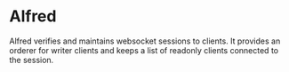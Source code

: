 # Alfred

Alfred verifies and maintains websocket sessions to clients. It provides an orderer for writer clients and keeps a list of readonly clients connected to the session.
